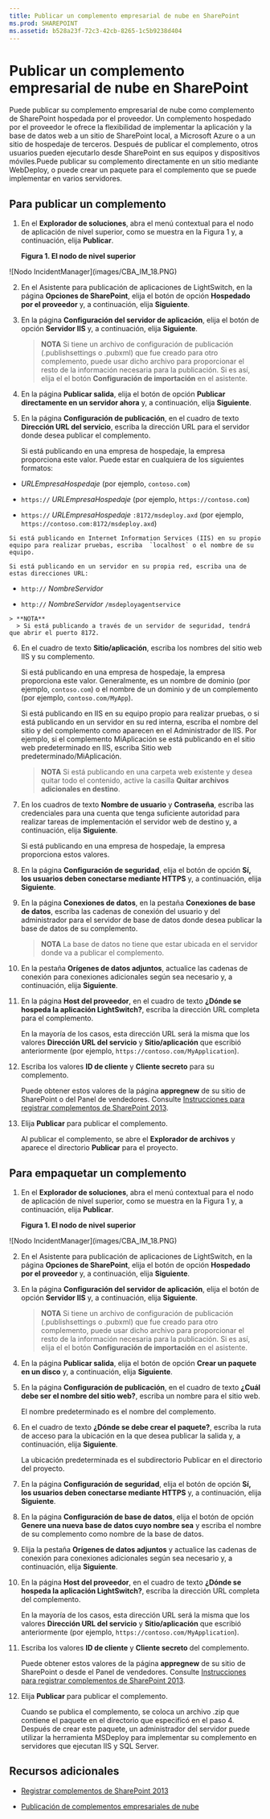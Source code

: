 ```yaml
---
title: Publicar un complemento empresarial de nube en SharePoint
ms.prod: SHAREPOINT
ms.assetid: b528a23f-72c3-42cb-8265-1c5b9238d404
---
```



# Publicar un complemento empresarial de nube en SharePoint
Puede publicar su complemento empresarial de nube como complemento de SharePoint hospedada por el proveedor. Un complemento hospedado por el proveedor le ofrece la flexibilidad de implementar la aplicación y la base de datos web a un sitio de SharePoint local, a Microsoft Azure o a un sitio de hospedaje de terceros. Después de publicar el complemento, otros usuarios pueden ejecutarlo desde SharePoint en sus equipos y dispositivos móviles.Puede publicar su complemento directamente en un sitio mediante WebDeploy, o puede crear un paquete para el complemento que se puede implementar en varios servidores.
## Para publicar un complemento
<a name="publish"> </a>


1. En el **Explorador de soluciones**, abra el menú contextual para el nodo de aplicación de nivel superior, como se muestra en la Figura 1 y, a continuación, elija **Publicar**.
    
   **Figura 1. El nodo de nivel superior**

  

!\[Nodo IncidentManager](images/CBA_IM_18.PNG)
  

  

  
2. En el Asistente para publicación de aplicaciones de LightSwitch, en la página **Opciones de SharePoint**, elija el botón de opción **Hospedado por el proveedor** y, a continuación, elija **Siguiente**.
    
  
3. En la página **Configuración del servidor de aplicación**, elija el botón de opción **Servidor IIS** y, a continuación, elija **Siguiente**.
    
    > **NOTA**
      > Si tiene un archivo de configuración de publicación (.publishsettings o .pubxml) que fue creado para otro complemento, puede usar dicho archivo para proporcionar el resto de la información necesaria para la publicación. Si es así, elija el el botón **Configuración de importación** en el asistente.
4. En la página **Publicar salida**, elija el botón de opción **Publicar directamente en un servidor ahora** y, a continuación, elija **Siguiente**.
    
  
5. En la página **Configuración de publicación**, en el cuadro de texto **Dirección URL del servicio**, escriba la dirección URL para el servidor donde desea publicar el complemento.
    
    Si está publicando en una empresa de hospedaje, la empresa proporciona este valor. Puede estar en cualquiera de los siguientes formatos:
    
  -  _URLEmpresaHospedaje_ (por ejemplo, `contoso.com`)
    
  
  -  `https://` _URLEmpresaHospedaje_ (por ejemplo, `https://contoso.com`)
    
  
  -  `https://` _URLEmpresaHospedaje_ `:8172/msdeploy.axd` (por ejemplo, `https://contoso.com:8172/msdeploy.axd`)
    
  

    Si está publicando en Internet Information Services (IIS) en su propio equipo para realizar pruebas, escriba  `localhost` o el nombre de su equipo.
    
    Si está publicando en un servidor en su propia red, escriba una de estas direcciones URL:
    
  -  `http://` _NombreServidor_
    
  
  -  `http://` _NombreServidor_ `/msdeployagentservice`
    
  

    > **NOTA**
      > Si está publicando a través de un servidor de seguridad, tendrá que abrir el puerto 8172. 
6. En el cuadro de texto **Sitio/aplicación**, escriba los nombres del sitio web IIS y su complemento.
    
    Si está publicando en una empresa de hospedaje, la empresa proporciona este valor. Generalmente, es un nombre de dominio (por ejemplo,  `contoso.com`) o el nombre de un dominio y de un complemento (por ejemplo,  `contoso.com/MyApp`).
    
    Si está publicando en IIS en su equipo propio para realizar pruebas, o si está publicando en un servidor en su red interna, escriba el nombre del sitio y del complemento como aparecen en el Administrador de IIS. Por ejemplo, si el complemento MiAplicación se está publicando en el sitio web predeterminado en IIS, escriba Sitio web predeterminado/MiAplicación.
    
    > **NOTA**
      > Si está publicando en una carpeta web existente y desea quitar todo el contenido, active la casilla **Quitar archivos adicionales en destino**. 
7. En los cuadros de texto **Nombre de usuario** y **Contraseña**, escriba las credenciales para una cuenta que tenga suficiente autoridad para realizar tareas de implementación el servidor web de destino y, a continuación, elija **Siguiente**.
    
    Si está publicando en una empresa de hospedaje, la empresa proporciona estos valores.
    
  
8. En la página **Configuración de seguridad**, elija el botón de opción **Sí, los usuarios deben conectarse mediante HTTPS** y, a continuación, elija **Siguiente**.
    
  
9. En la página **Conexiones de datos**, en la pestaña **Conexiones de base de datos**, escriba las cadenas de conexión del usuario y del administrador para el servidor de base de datos donde desea publicar la base de datos de su complemento.
    
    > **NOTA**
      > La base de datos no tiene que estar ubicada en el servidor donde va a publicar el complemento. 
10. En la pestaña **Orígenes de datos adjuntos**, actualice las cadenas de conexión para conexiones adicionales según sea necesario y, a continuación, elija **Siguiente**.
    
  
11. En la página **Host del proveedor**, en el cuadro de texto **¿Dónde se hospeda la aplicación LightSwitch?**, escriba la dirección URL completa para el complemento.
    
    En la mayoría de los casos, esta dirección URL será la misma que los valores **Dirección URL del servicio** y **Sitio/aplicación** que escribió anteriormente (por ejemplo, `https://contoso.com/MyApplication`).
    
  
12. Escriba los valores **ID de cliente** y **Cliente secreto** para su complemento.
    
    Puede obtener estos valores de la página **appregnew** de su sitio de SharePoint o del Panel de vendedores. Consulte [Instrucciones para registrar complementos de SharePoint 2013](http://msdn.microsoft.com/es-es/library/office/jj687469%28v=office.15%29.aspx).
    
  
13. Elija **Publicar** para publicar el complemento.
    
    Al publicar el complemento, se abre el **Explorador de archivos** y aparece el directorio **Publicar** para el proyecto.
    
  

## Para empaquetar un complemento
<a name="package"> </a>


1. En el **Explorador de soluciones**, abra el menú contextual para el nodo de aplicación de nivel superior, como se muestra en la Figura 1 y, a continuación, elija **Publicar**.
    
   **Figura 1. El nodo de nivel superior**

  

!\[Nodo IncidentManager](images/CBA_IM_18.PNG)
  

    
    
  
2. En el Asistente para publicación de aplicaciones de LightSwitch, en la página **Opciones de SharePoint**, elija el botón de opción **Hospedado por el proveedor** y, a continuación, elija **Siguiente**.
    
  
3. En la página **Configuración del servidor de aplicación**, elija el botón de opción **Servidor IIS** y, a continuación, elija **Siguiente**.
    
    > **NOTA**
      > Si tiene un archivo de configuración de publicación (.publishsettings o .pubxml) que fue creado para otro complemento, puede usar dicho archivo para proporcionar el resto de la información necesaria para la publicación. Si es así, elija el el botón **Configuración de importación** en el asistente.
4. En la página **Publicar salida**, elija el botón de opción **Crear un paquete en un disco** y, a continuación, elija **Siguiente**.
    
  
5. En la página **Configuración de publicación**, en el cuadro de texto **¿Cuál debe ser el nombre del sitio web?**, escriba un nombre para el sitio web.
    
    El nombre predeterminado es el nombre del complemento.
    
  
6. En el cuadro de texto **¿Dónde se debe crear el paquete?**, escriba la ruta de acceso para la ubicación en la que desea publicar la salida y, a continuación, elija **Siguiente**.
    
    La ubicación predeterminada es el subdirectorio Publicar en el directorio del proyecto.
    
  
7. En la página **Configuración de seguridad**, elija el botón de opción **Sí, los usuarios deben conectarse mediante HTTPS** y, a continuación, elija **Siguiente**.
    
  
8. En la página **Configuración de base de datos**, elija el botón de opción **Genere una nueva base de datos cuyo nombre sea** y escriba el nombre de su complemento como nombre de la base de datos.
    
  
9. Elija la pestaña **Orígenes de datos adjuntos** y actualice las cadenas de conexión para conexiones adicionales según sea necesario y, a continuación, elija **Siguiente**.
    
  
10. En la página **Host del proveedor**, en el cuadro de texto **¿Dónde se hospeda la aplicación LightSwitch?**, escriba la dirección URL completa del complemento.
    
    En la mayoría de los casos, esta dirección URL será la misma que los valores **Dirección URL del servicio** y **Sitio/aplicación** que escribió anteriormente (por ejemplo, `https://contoso.com/MyApplication`).
    
  
11. Escriba los valores **ID de cliente** y **Cliente secreto** del complemento.
    
    Puede obtener estos valores de la página **appregnew** de su sitio de SharePoint o desde el Panel de vendedores. Consulte [Instrucciones para registrar complementos de SharePoint 2013](http://msdn.microsoft.com/es-es/library/office/jj687469%28v=office.15%29.aspx).
    
  
12. Elija **Publicar** para publicar el complemento.
    
    Cuando se publica el complemento, se coloca un archivo .zip que contiene el paquete en el directorio que especificó en el paso 4. Después de crear este paquete, un administrador del servidor puede utilizar la herramienta MSDeploy para implementar su complemento en servidores que ejecutan IIS y SQL Server.
    
  

## Recursos adicionales
<a name="bk_addresources"> </a>


-  [Registrar complementos de SharePoint 2013](register-sharepoint-add-ins-2013.md)
    
  
-  [Publicación de complementos empresariales de nube](publish-cloud-business-add-ins.md)
    
  

